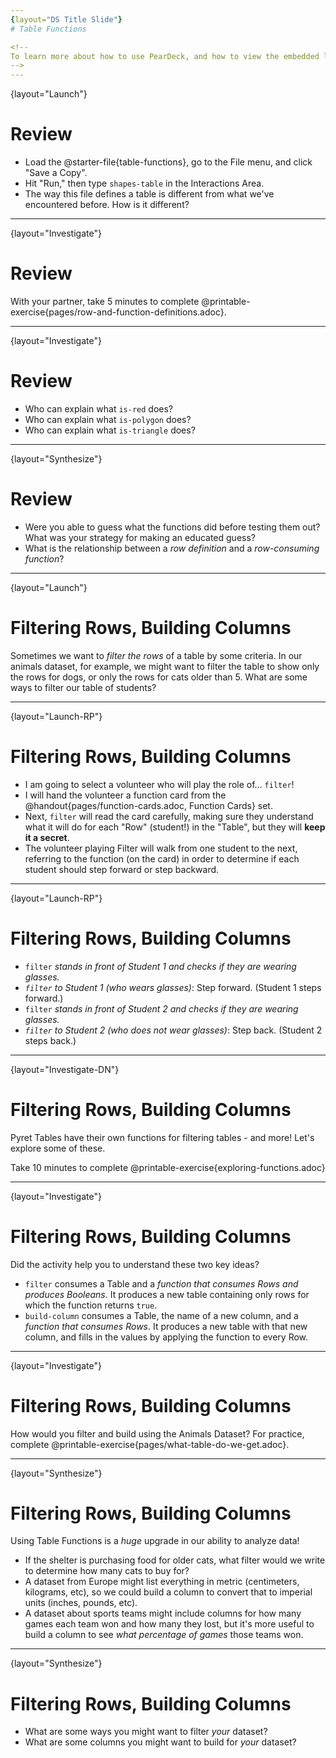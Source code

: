 ```yaml
---
{layout="DS Title Slide"}
# Table Functions

<!--
To learn more about how to use PearDeck, and how to view the embedded links on these slides without going into present mode visit https://help.peardeck.com/en
-->
---
```

{layout="Launch"}
# Review

- Load the @starter-file{table-functions}, go to the File menu, and click "Save a Copy".
- Hit "Run," then type `shapes-table` in the Interactions Area.
- The way this file defines a table is different from what we've encountered before. How is it different?

<!--
Pyret also allows us to define Tables __in code__, rather than using a spreadsheet. This file defines the `shapes-table` one row at a time.
-->

---
{layout="Investigate"}
# Review

With your partner, take 5 minutes to complete @printable-exercise{pages/row-and-function-definitions.adoc}.

---
{layout="Investigate"}
# Review

* Who can explain what `is-red` does?
* Who can explain what `is-polygon` does?
* Who can explain what `is-triangle` does?


<!--
Challenge students to use terminology like "looks up the value in the X column" when describing a lookup.

* Who can explain what `is-red` does?
** _It looks up the color of the row, and checks if it is equal to the string `"red"`._
* Who can explain what `is-polygon` does?
** _It looks up the value in the `polygon` column._
* Who can explain what `is-triangle` does?
** _It checks if the value in the `name` column contains `"triangle"`._
-->

---
{layout="Synthesize"}
# Review

- Were you able to guess what the functions did before testing them out? What was your strategy for making an educated guess?
- What is the relationship between a _row definition_ and a _row-consuming function_?

---
{layout="Launch"}
# Filtering Rows, Building Columns

Sometimes we want to *filter the rows* of a table by some criteria. In our animals dataset, for example, we might want to filter the table to show only the rows for dogs, or only the rows for cats older than 5. What are some ways to filter our table of students?


<!--
Select 6-8 students, each of whom will represent a unique Row of a dataset called “Students.”  Arrange them in a line at the front of the room.
-->


---
{layout="Launch-RP"}
# Filtering Rows, Building Columns


- I am going to select a volunteer who will play the role of… `filter`!
- I will hand the volunteer a function card from the @handout{pages/function-cards.adoc, Function Cards} set. 
- Next, `filter` will read the card carefully, making sure they understand what it will do for each "Row" (student!) in the "Table", but they will __keep it a secret__.
- The volunteer playing Filter will walk from one student to the next, referring to the function (on the card) in order to determine if each student should step forward or step backward.

<!--
Choose your students and cards carefully! Some cards only work if you have at least one student with glasses, red hair, etc.
-->



---
{layout="Launch-RP"}
# Filtering Rows, Building Columns

- `filter` _stands in front of Student 1 and checks if they are wearing glasses._
- *`filter` to Student 1 (who wears glasses)*: Step forward. (Student 1 steps forward.)
- `filter` _stands in front of Student 2 and checks if they are wearing glasses._
- *`filter` to Student 2 (who does not wear glasses)*: Step back. (Student 2 steps back.)

<!--
Have your `filter` volunteer go through all their peers, applying their card to each one. Based on who stepped forward and backward, what was on the card? Repeat for several cards. Give the volunteer a round of applause!
-->

---
{layout="Investigate-DN"}
# Filtering Rows, Building Columns

Pyret Tables have their own functions for filtering tables - and more! Let's explore some of these.

Take 10 minutes to complete @printable-exercise{exploring-functions.adoc}


---
{layout="Investigate"}
# Filtering Rows, Building Columns

Did the activity help you to understand these two key ideas?

* `filter` consumes a Table and a _function that consumes Rows and produces Booleans_. It produces a new table containing only rows for which the function returns `true`.
* `build-column` consumes a Table, the name of a new column, and a _function that consumes Rows_. It produces a new table with that new column, and fills in the values by applying the function to every Row.

---
{layout="Investigate"}
# Filtering Rows, Building Columns

How would you filter and build using the Animals Dataset? For practice, complete @printable-exercise{pages/what-table-do-we-get.adoc}.

<!--
*Students often think that these functions _change_ the table!* In Pyret, all table functions produce a _brand new table_. If we want to save that table and use it later, we need to define it. For example: `cats = filter(animals-table, is-cat)`.
-->

---
{layout="Synthesize"}
# Filtering Rows, Building Columns

Using Table Functions is a _huge_ upgrade in our ability to analyze data!

- If the shelter is purchasing food for older cats, what filter would we write to determine how many cats to buy for?
- A dataset from Europe might list everything in metric (centimeters, kilograms, etc), so we could build a column to convert that to imperial units (inches, pounds, etc).
- A dataset about sports teams might include columns for how many games each team won and how many they lost, but it's more useful to build a column to see _what percentage of games_ those teams won.


---
{layout="Synthesize"}
# Filtering Rows, Building Columns

- What are some ways you might want to filter _your_ dataset?
- What are some columns you might want to build for _your_ dataset?
